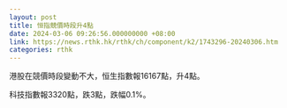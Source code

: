 ```yaml
---
layout: post
title: 恒指競價時段升4點
date: 2024-03-06 09:26:56.000000000 +08:00
link: https://news.rthk.hk/rthk/ch/component/k2/1743296-20240306.htm
categories: rthk
---
```


港股在競價時段變動不大，恒生指數報16167點，升4點。

科技指數報3320點，跌3點，跌幅0.1%。
